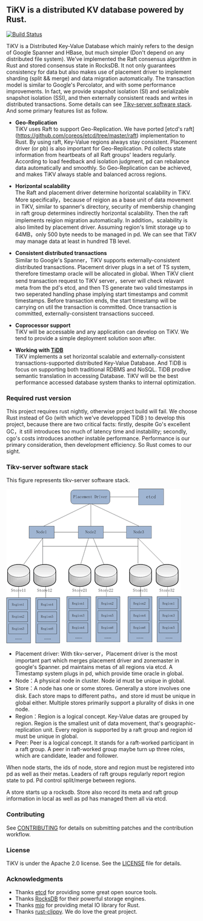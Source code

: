 ## TiKV is a distributed KV database powered by Rust.


[![Build Status](https://travis-ci.org/pingcap/tikv.svg?branch=master)](https://travis-ci.org/pingcap/tikv)


TiKV is a Distributed Key-Value Database which mainly refers to the design of Google Spanner and HBase, but much simpler (Don't depend on any distributed file system). We've implemented the Raft consensus algorithm in Rust and stored consensus state in RocksDB. It not only guarantees consistency for data but also makes use of placement driver to implement sharding (split && merge) and data migration automatically. The transaction model is similar to Google's Percolator, and with some performance improvements. In fact, we provide snapshot isolation (SI) and serializable snapshot isolation (SSI), and then externally consistent reads and writes in distributed transactions. Some details can see [Tikv-server software stack](#Tikv-server-software-stack). And some primary features list as follow.

- __Geo-Replication__  
TiKV uses Raft to support Geo-Replication. We have ported [etcd's raft] (https://github.com/coreos/etcd/tree/master/raft) implementation to Rust. By using raft, Key-Value regions always stay consistent. Placement driver (or pb) is also important for Geo-Replication. Pd collects state information from heartbeats of all Raft groups' leaders regularly. According to load feedback and isolation judgment, pd can rebalance data automatically and smoothly. So Geo-Replication can be achieved, and makes TiKV always stable and balanced across regions. 

- __Horizontal scalability__  
The Raft and placement driver determine horizontal scalability in TiKV. More specifically，because of reigion as a base unit of data movement in TiKV, similar to spanner's directory, security of membership changing in raft group determines indirectly horizontal scalability. Then the raft implements reigion migration automatically. In addition，scalability is also limited by placement driver. Assuming region's limit storage up to 64MB，only 500 byte needs to be managed in pd. We can see that TiKV may manage data at least in hundred TB level.

- __Consistent distributed transactions__  
Similar to Google's Spanner，TiKV supports externally-consistent distributed transactions. Placement driver plugs in a set of TS system, therefore timestamp oracle will be allocated in global. When TiKV client send transaction request to TiKV server，server will check relavant meta from the pd's etcd, and then TS generate two valid timestamps in two seperated handling phase implying start timestamps and commit timestamps. Before transaction ends, the start timestamp will be carrying on util the transaction is committed. Once transaction is committed, externally-consistent transactions succeed.

- __Coprocessor support__  
TiKV will be accessable and any application can develop on TiKV. We tend to provide a simple deployment solution soon after.

- __Working with [TiDB](https://github.com/pingcap/tidb)__  
TiKV implements a set horizontal scalable and externally-consistent  transactions-supported distributed Key-Value Database. And TiDB is focus on supporting both traditional RDBMS and NoSQL. TiDB prodive semantic translation in accessing Database. TiKV will be the best performance accessed database system thanks to internal optimization.

### Required rust version

This project requires rust nightly, otherwise project build will fail. We choose Rust instead of Go (with which we've developped TiDB ) to develop this project, because there are two critical facts: firstly, despite Go's excellent GC，it still introduces too much of latency time and instability; secondly, cgo's costs introduces another instable performance. Performance is our primary consideration, then development efficiency. So Rust comes to our sight. 

### Tikv-server software stack
This figure represents tikv-server software stack. 

![image](images/tikv_stack.png)

- Placement driver: With tikv-server，Placement driver is the most important part which merges placement driver and zonemaster in google's Spanner. pd maintains metas of all regions via etcd. A Timestamp system plugs in pd, which provide time oracle in global.
- Node：A physical node in cluster. Node id must be unique in global.
- Store：A node has one or some stores. Generally a store involves one disk. Each store maps to different paths，and store id must be unique in global either. Multiple stores primarily support a plurality of disks in one node.
- Region：Region is a logical concept. Key-Value datas are grouped by region. Region is the smallest unit of data movement, that's  geographic-replication unit. Every region is supported by a raft group and region id must be unique in global. 
- Peer: Peer is a logical concept. It stands for a raft-worked participant in a raft group. A peer in raft-worked group maybe turn up three roles, which are candidate, leader and follower.

When node starts, the ids of node, store and region must be registered into pd as well as their metas. Leaders of raft groups regularly report region state to pd. Pd control split/merge between regions.

A store starts up a rocksdb. Store also record its meta and raft group information in local as well as pd has managed them all via etcd. 

### Contributing

See [CONTRIBUTING](./CONTRIBUTING.md) for details on submitting patches and the contribution workflow.

### License

TiKV is under the Apache 2.0 license. See the [LICENSE](./LICENSE) file for details.


### Acknowledgments
- Thanks [etcd](https://github.com/coreos/etcd) for providing some great open source tools.
- Thanks [RocksDB](https://github.com/facebook/rocksdb) for their powerful storage engines.
- Thanks [mio](https://github.com/carllerche/mio) for providing metal IO library for Rust.
- Thanks [rust-clippy](https://github.com/Manishearth/rust-clippy). We do love the great project. 
